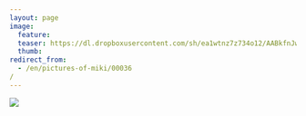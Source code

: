 ```yaml
---
layout: page
image:
  feature:
  teaser: https://dl.dropboxusercontent.com/sh/ea1wtnz7z734o12/AABkfnJwqiAUoAJCGpXLYF80a/mikin-kuvat/1/DSC19462-245px.jpg
  thumb:
redirect_from:
  - /en/pictures-of-miki/00036/
---
```


[![](https://dl.dropboxusercontent.com/sh/ea1wtnz7z734o12/AACZLWx0SjPyKKITn-0B2B3Ta/mikin-kuvat/1/DSC19462-800px.jpg)](https://dl.dropboxusercontent.com/sh/ea1wtnz7z734o12/AAC4ojU_0j0x2NgFPjqrUSFMa/mikin-kuvat/1/DSC19462.JPG)
